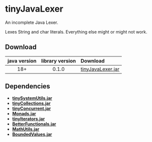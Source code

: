 # tinyJavaLexer

An incomplete Java Lexer.

Lexes String and char literals.
Everything else might or might not work.

## Download

java version | library version | Download
:----------: | :-------------: | :-------
18+          | 0.1.0           | [tinyJavaLexer.jar](https://github.com/tinycodecrank/tinyJavaLexer/releases/download/v0.1.0/tinyJavaLexer.jar)

## Dependencies
* [**tinySystemUtils.jar**](https://github.com/tinycodecrank/tinySystemUtils/releases/download/1.0.0/tinySystemUtils.jar)
* [**tinyCollections.jar**](https://github.com/tinycodecrank/tinyCollections/releases/download/v1.0.0/tinyCollections.jar)
* [**tinyConcurrent.jar**](https://github.com/tinycodecrank/tinyConcurrent/releases/download/v1.0.0/tinyConcurrent.jar)
* [**Monads.jar**](https://github.com/tinycodecrank/tinyMonads/releases/download/v1.0.0/Monads.jar)
* [**tinyIterators.jar**](https://github.com/tinycodecrank/tinyIterators/releases/download/v1.0.0/tinyIterators.jar)
* [**BetterFunctionals.jar**](https://github.com/tinycodecrank/betterFunctionals/releases/download/v1.0.0/BetterFunctionals.jar)
* [**MathUtils.jar**](https://github.com/tinycodecrank/mathUtils/releases/download/v1.0.0/MathUtils.jar)
* [**BoundedValues.jar**](https://github.com/tinycodecrank/BoundedValues/releases/download/v1.0.0/BoundedValues.jar)
